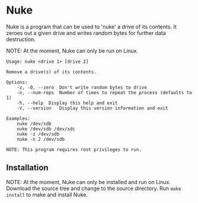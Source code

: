 # Nuke
Nuke is a program that can be used to 'nuke' a drive of its contents. It zeroes
out a given drive and writes random bytes for further data destruction.

NOTE: At the moment, Nuke can only be run on Linux.
```
Usage: nuke <drive 1> [drive 2]

Remove a drive(s) of its contents.

Options:
	-z, -0, --zero	Don't write random bytes to drive
	-n, --num-reps	Number of times to repeat the process (defaults to 1)
	-h, --help	Display this help and exit
	-V, --version	Display this version information and exit

Examples:
	nuke /dev/sdb
	nuke /dev/sdb /dev/sdc
	nuke -z /dev/sdb
	nuke -n 2 /dev/sdb

NOTE: This program requires root privileges to run.
```

## Installation

NOTE: At the moment, Nuke can only be installed and run on Linux.
Download the source tree and change to the source directory.
Run ```make install``` to make and install Nuke.
